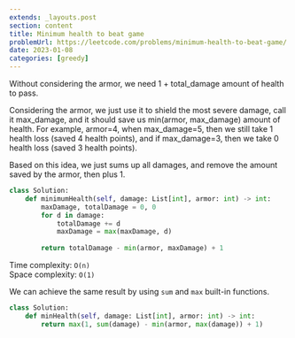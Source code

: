 ```yaml
---
extends: _layouts.post
section: content
title: Minimum health to beat game
problemUrl: https://leetcode.com/problems/minimum-health-to-beat-game/
date: 2023-01-08
categories: [greedy]
---
```


Without considering the armor, we need 1 + total_damage amount of health to pass.

Considering the armor, we just use it to shield the most severe damage, call it max_damage, and it should save us min(armor, max_damage) amount of health. For example, armor=4, when max_damage=5, then we still take 1 health loss (saved 4 health points), and if max_damage=3, then we take 0 health loss (saved 3 health points).

Based on this idea, we just sums up all damages, and remove the amount saved by the armor, then plus 1.

```python
class Solution:
    def minimumHealth(self, damage: List[int], armor: int) -> int:
        maxDamage, totalDamage = 0, 0
        for d in damage:
            totalDamage += d
            maxDamage = max(maxDamage, d)
        
        return totalDamage - min(armor, maxDamage) + 1
```

Time complexity: `O(n)` <br/>
Space complexity: `O(1)`

We can achieve the same result by using `sum` and `max` built-in functions.

```python
class Solution:
    def minHealth(self, damage: List[int], armor: int) -> int:
        return max(1, sum(damage) - min(armor, max(damage)) + 1)
```